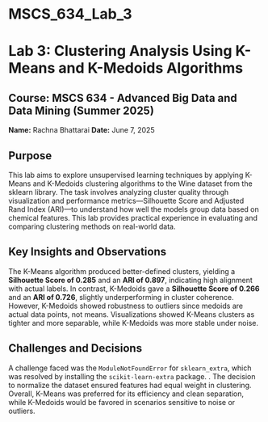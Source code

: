 # MSCS_634_Lab_3

# Lab 3: Clustering Analysis Using K-Means and K-Medoids Algorithms

## Course: MSCS 634 - Advanced Big Data and Data Mining (Summer 2025)  
**Name:** Rachna Bhattarai 
**Date:** June 7, 2025

## Purpose

This lab aims to explore unsupervised learning techniques by applying K-Means and K-Medoids clustering algorithms to the Wine dataset from the sklearn library. The task involves analyzing cluster quality through visualization and performance metrics—Silhouette Score and Adjusted Rand Index (ARI)—to understand how well the models group data based on chemical features. This lab provides practical experience in evaluating and comparing clustering methods on real-world data.

## Key Insights and Observations

The K-Means algorithm produced better-defined clusters, yielding a **Silhouette Score of 0.285** and an **ARI of 0.897**, indicating high alignment with actual labels. In contrast, K-Medoids gave a **Silhouette Score of 0.266** and an **ARI of 0.726**, slightly underperforming in cluster coherence. However, K-Medoids showed robustness to outliers since medoids are actual data points, not means. Visualizations showed K-Means clusters as tighter and more separable, while K-Medoids was more stable under noise.

## Challenges and Decisions

A challenge faced was the `ModuleNotFoundError` for `sklearn_extra`, which was resolved by installing the `scikit-learn-extra` package. . The decision to normalize the dataset ensured features had equal weight in clustering. Overall, K-Means was preferred for its efficiency and clean separation, while K-Medoids would be favored in scenarios sensitive to noise or outliers.
